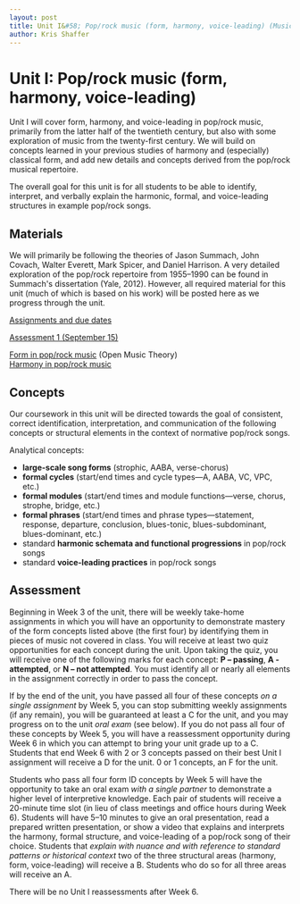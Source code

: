 ```yaml
---
layout: post
title: Unit I&#58; Pop/rock music (form, harmony, voice-leading) (Music Theory III)
author: Kris Shaffer
---
```


# Unit I: Pop/rock music (form, harmony, voice-leading)

Unit I will cover form, harmony, and voice-leading in pop/rock music, primarily from the latter half of the twentieth century, but also with some exploration of music from the twenty-first century. We will build on concepts learned in your previous studies of harmony and (especially) classical form, and add new details and concepts derived from the pop/rock musical repertoire.

The overall goal for this unit is for all students to be able to identify, interpret, and verbally explain the harmonic, formal, and voice-leading structures in example pop/rock songs.

## Materials ##

We will primarily be following the theories of Jason Summach, John Covach, Walter Everett, Mark Spicer, and Daniel Harrison. A very detailed exploration of the pop/rock repertoire from 1955–1990 can be found in Summach's dissertation (Yale, 2012). However, all required material for this unit (much of which is based on his work) will be posted here as we progress through the unit.

[Assignments and due dates](mt3-assign.html)  

[Assessment 1 (September 15)](materials/mt3-PopRockAnalysis1.html)

[Form in pop/rock music](http://openmusictheory.com/popRockForm.html) (Open Music Theory)  
[Harmony in pop/rock music](http://openmusictheory.com/popRockHarmony.html)


## Concepts ##

Our coursework in this unit will be directed towards the goal of consistent, correct identification, interpretation, and communication of the following concepts or structural elements in the context of normative pop/rock songs.

Analytical concepts:

- **large-scale song forms** (strophic, AABA, verse-chorus)  
- **formal cycles** (start/end times and cycle types—A, AABA, VC, VPC, etc.)  
- **formal modules** (start/end times and module functions—verse, chorus, strophe, bridge, etc.)  
- **formal phrases** (start/end times and phrase types—statement, response, departure, conclusion, blues-tonic, blues-subdominant, blues-dominant, etc.)  
- standard **harmonic schemata and functional progressions** in pop/rock songs  
- standard **voice-leading practices** in pop/rock songs

## Assessment

Beginning in Week 3 of the unit, there will be weekly take-home assignments in which you will have an opportunity to demonstrate mastery of the form concepts listed above (the first four) by identifying them in pieces of music not covered in class. You will receive at least two quiz opportunities for each concept during the unit. Upon taking the quiz, you will receive one of the following marks for each concept: **P – passing**, **A - attempted**, or **N – not attempted**. You must identify all or nearly all elements in the assignment correctly in order to pass the concept.

If by the end of the unit, you have passed all four of these concepts *on a single assignment* by Week 5, you can stop submitting weekly assignments (if any remain), you will be guaranteed at least a C for the unit, and you may progress on to the unit *oral exam* (see below). If you do not pass all four of these concepts by Week 5, you will have a reassessment opportunity during Week 6 in which you can attempt to bring your unit grade up to a C. Students that end Week 6 with 2 or 3 concepts passed on their best Unit I assignment will receive a D for the unit. 0 or 1 concepts, an F for the unit.

Students who pass all four form ID concepts by Week 5 will have the opportunity to take an oral exam *with a single partner* to demonstrate a higher level of interpretive knowledge. Each pair of students will receive a 20-minute time slot (in lieu of class meetings and office hours during Week 6). Students will have 5–10 minutes to give an oral presentation, read a prepared written presentation, or show a video that explains and interprets the harmony, formal structure, and voice-leading of a pop/rock song of their choice. Students that *explain with nuance and with reference to standard patterns or historical context* two of the three structural areas (harmony, form, voice-leading) will receive a B. Students who do so for all three areas will receive an A.

There will be no Unit I reassessments after Week 6.